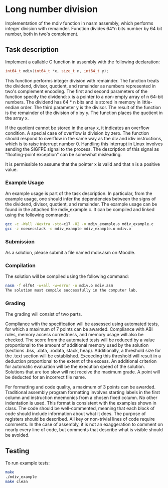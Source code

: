 # Long number division

Implementation of the mdiv function in nasm assembly, which performs integer division with remainder.
Function divides 64*n bits number by 64 bit number, both in two's complement.

## Task description

Implement a callable C function in assembly with the following declaration:

```c
int64_t mdiv(int64_t *x, size_t n, int64_t y);
```
This function performs integer division with remainder. The function treats the dividend, divisor, quotient, and remainder as numbers represented in two's complement encoding. The first and second parameters of the function specify the dividend: x is a pointer to a non-empty array of n 64-bit numbers. The dividend has 64 * n bits and is stored in memory in little-endian order. The third parameter y is the divisor. The result of the function is the remainder of the division of x by y. The function places the quotient in the array x.

If the quotient cannot be stored in the array x, it indicates an overflow condition. A special case of overflow is division by zero. The function should respond to overflow in the same way as the div and idiv instructions, which is to raise interrupt number 0. Handling this interrupt in Linux involves sending the SIGFPE signal to the process. The description of this signal as "floating-point exception" can be somewhat misleading.

It is permissible to assume that the pointer x is valid and that n is a positive value.

### Example Usage
An example usage is part of the task description. In particular, from the example usage, one should infer the dependencies between the signs of the dividend, divisor, quotient, and remainder. The example usage can be found in the attached file mdiv_example.c. It can be compiled and linked using the following commands:

```bash
gcc -c -Wall -Wextra -std=c17 -O2 -o mdiv_example.o mdiv_example.c
gcc -z noexecstack -o mdiv_example mdiv_example.o mdiv.o
```
### Submission
As a solution, please submit a file named mdiv.asm on Moodle.

### Compilation
The solution will be compiled using the following command:

```bash
nasm -f elf64 -w+all -w+error -o mdiv.o mdiv.asm
The solution must compile successfully in the computer lab.
```

### Grading
The grading will consist of two parts.

Compliance with the specification will be assessed using automated tests, for which a maximum of 7 points can be awarded. Compliance with ABI rules, memory access correctness, and memory usage will also be checked. The score from the automated tests will be reduced by a value proportional to the amount of additional memory used by the solution (sections .bss, .data, .rodata, stack, heap). Additionally, a threshold size for the .text section will be established. Exceeding this threshold will result in a deduction proportional to the extent of the excess. An additional criterion for automatic evaluation will be the execution speed of the solution. Solutions that are too slow will not receive the maximum grade. A point will be deducted for an incorrect file name.

For formatting and code quality, a maximum of 3 points can be awarded. Traditional assembly program formatting involves starting labels in the first column and instruction mnemonics from a chosen fixed column. No other indentation is used. This format is consistent with the examples shown in class. The code should be well-commented, meaning that each block of code should include information about what it does. The purpose of registers should be described. All key or non-trivial lines of code require comments. In the case of assembly, it is not an exaggeration to comment on nearly every line of code, but comments that describe what is visible should be avoided.

## Testing
To run example tests:
```bash
make
./mdiv_example
make clean
